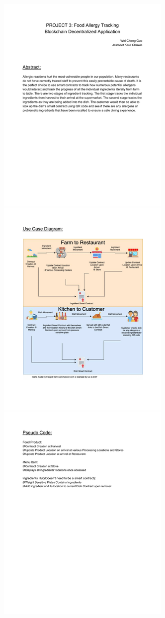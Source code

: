 ![alt tag](https://github.com/jkchawla/Blockchain-Project/blob/master/Screenshots/Abstract_FoodAllergyTracker-1.png "Project abstract 1")
![alt tag](https://github.com/jkchawla/Blockchain-Project/blob/master/Screenshots/Abstract_FoodAllergyTracker-2.png "Project abstract 2")
![alt tag](https://github.com/jkchawla/Blockchain-Project/blob/master/Screenshots/Abstract_FoodAllergyTracker-3.png "Project abstract 3")
